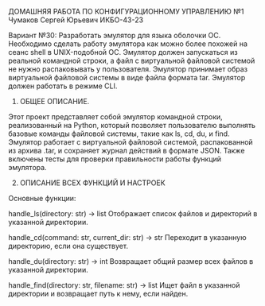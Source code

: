 ДОМАШНЯЯ РАБОТА ПО КОНФИГУРАЦИОННОМУ УПРАВЛЕНИЮ №1
Чумаков Сергей Юрьевич ИКБО-43-23

Вариант №30: Разработать эмулятор для языка оболочки ОС. Необходимо сделать работу
эмулятора как можно более похожей на сеанс shell в UNIX-подобной ОС.
Эмулятор должен запускаться из реальной командной строки, а файл с
виртуальной файловой системой не нужно распаковывать у пользователя.
Эмулятор принимает образ виртуальной файловой системы в виде файла формата
tar. Эмулятор должен работать в режиме CLI.

1. ОБЩЕЕ ОПИСАНИЕ.

Этот проект представляет собой эмулятор командной строки, реализованный на Python, который позволяет пользователю выполнять базовые команды файловой системы, такие как ls, cd, du, и find. Эмулятор работает с виртуальной файловой системой, распакованной из архива .tar, и сохраняет журнал действий в формате JSON. Также включены тесты для проверки правильности работы функций эмулятора.

2. ОПИСАНИЕ ВСЕХ ФУНКЦИЙ И НАСТРОЕК

Основные функции:

handle_ls(directory: str) -> list
Отображает список файлов и директорий в указанной директории.

handle_cd(command: str, current_dir: str) -> str
Переходит в указанную директорию, если она существует.

handle_du(directory: str) -> int
Возвращает общий размер всех файлов в указанной директории.

handle_find(directory: str, filename: str) -> list
Ищет файл в указанной директории и возвращает путь к нему, если найден.
